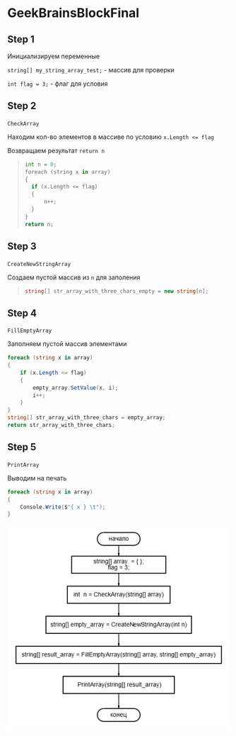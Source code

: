 # GeekBrainsBlockFinal


## Step 1

Инициализируем переменные

`string[] my_string_array_test;` - массив  для проверки

`int flag = 3;` - флаг для условия 

## Step 2

`CheckArray`

Находим кол-во элементов в массиве по условию  `x.Length <= flag`

Возвращаем результат `return n`

> ```python
> int n = 0;
> foreach (string x in array)
> {
> 	if (x.Length <= flag)
> 	{
> 		n++;
> 	}
> }
> return n;
> ```

## Step 3

`CreateNewStringArray`

Создаем пустой массив  из `n`  для заполения

> ```c#
> string[] str_array_with_three_chars_empty = new string[n];
> ```

## Step  4

`FillEmptyArray`

Заполняем пустой массив элементами

```c#
foreach (string x in array)
{
	if (x.Length <= flag)
	{
		empty_array.SetValue(x, i);
		i++;
	}
}
string[] str_array_with_three_chars = empty_array;
return str_array_with_three_chars;
```

## Step 5 

`PrintArray`

Выводим на печать

```c#
foreach (string x in array)
{
	Console.Write($"{ x } \t");
}
```

![diagram.png](https://github.com/SvettaJetta/GeekBrainsBlockFinal/blob/main/diagram.png)

